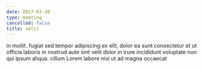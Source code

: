 ```yaml
---
date: 2017-07-30
type: meeting
cancelled: false
title: velit
---
```

in mollit. fugiat sed tempor adipiscing ex elit, dolor ea sunt consectetur et ut officia laboris in nostrud aute sint velit dolor in irure incididunt voluptate non qui ipsum aliqua. cillum Lorem labore nisi ut ad magna occaecat